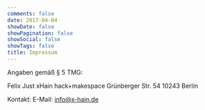 ```yaml
---
comments: false
date: 2017-04-04
showDate: false
showPagination: false
showSocial: false
showTags: false
title: Impressum
---
```


Angaben gemäß § 5 TMG:

Felix Just
xHain hack+makespace 
Grünberger Str. 54 
10243 Berlin

Kontakt:
E-Mail: info@x-hain.de